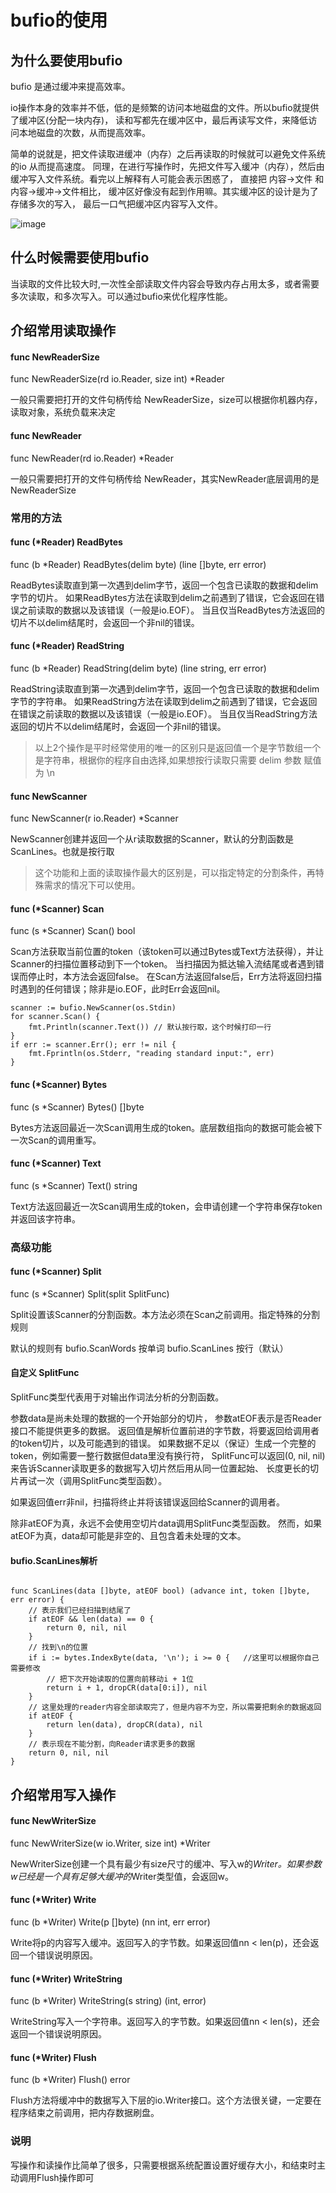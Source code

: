 # bufio的使用

## 为什么要使用bufio


bufio 是通过缓冲来提高效率。

io操作本身的效率并不低，低的是频繁的访问本地磁盘的文件。所以bufio就提供了缓冲区(分配一块内存)，
读和写都先在缓冲区中，最后再读写文件，来降低访问本地磁盘的次数，从而提高效率。

简单的说就是，把文件读取进缓冲（内存）之后再读取的时候就可以避免文件系统的io 从而提高速度。
同理，在进行写操作时，先把文件写入缓冲（内存），然后由缓冲写入文件系统。看完以上解释有人可能会表示困惑了，
直接把 内容->文件 和 内容->缓冲->文件相比， 缓冲区好像没有起到作用嘛。其实缓冲区的设计是为了存储多次的写入，
最后一口气把缓冲区内容写入文件。



![image](https://csdn.52wike.com/wike_blog/2022-01-14/d8910f3a-5b61-4de5-88b2-9cf79f7e9bc1.png)

## 什么时候需要使用bufio

当读取的文件比较大时,一次性全部读取文件内容会导致内存占用太多，或者需要多次读取，和多次写入。可以通过bufio来优化程序性能。


## 介绍常用读取操作

#### func NewReaderSize

func NewReaderSize(rd io.Reader, size int) *Reader

一般只需要把打开的文件句柄传给 NewReaderSize，size可以根据你机器内存，读取对象，系统负载来决定

#### func NewReader

func NewReader(rd io.Reader) *Reader

一般只需要把打开的文件句柄传给 NewReader，其实NewReader底层调用的是NewReaderSize

### 常用的方法

#### func (*Reader) ReadBytes

func (b *Reader) ReadBytes(delim byte) (line []byte, err error)


ReadBytes读取直到第一次遇到delim字节，返回一个包含已读取的数据和delim字节的切片。
如果ReadBytes方法在读取到delim之前遇到了错误，它会返回在错误之前读取的数据以及该错误（一般是io.EOF）。
当且仅当ReadBytes方法返回的切片不以delim结尾时，会返回一个非nil的错误。


#### func (*Reader) ReadString

func (b *Reader) ReadString(delim byte) (line string, err error)

ReadString读取直到第一次遇到delim字节，返回一个包含已读取的数据和delim字节的字符串。
如果ReadString方法在读取到delim之前遇到了错误，它会返回在错误之前读取的数据以及该错误（一般是io.EOF）。
当且仅当ReadString方法返回的切片不以delim结尾时，会返回一个非nil的错误。



>  以上2个操作是平时经常使用的唯一的区别只是返回值一个是字节数组一个是字符串，根据你的程序自由选择,如果想按行读取只需要 delim 参数 赋值为 \n


#### func NewScanner

func NewScanner(r io.Reader) *Scanner

NewScanner创建并返回一个从r读取数据的Scanner，默认的分割函数是ScanLines。也就是按行取

> 这个功能和上面的读取操作最大的区别是，可以指定特定的分割条件，再特殊需求的情况下可以使用。


#### func (*Scanner) Scan

func (s *Scanner) Scan() bool

Scan方法获取当前位置的token（该token可以通过Bytes或Text方法获得），并让Scanner的扫描位置移动到下一个token。
当扫描因为抵达输入流结尾或者遇到错误而停止时，本方法会返回false。
在Scan方法返回false后，Err方法将返回扫描时遇到的任何错误；除非是io.EOF，此时Err会返回nil。

```
scanner := bufio.NewScanner(os.Stdin)
for scanner.Scan() {
    fmt.Println(scanner.Text()) // 默认按行取，这个时候打印一行
}
if err := scanner.Err(); err != nil {
    fmt.Fprintln(os.Stderr, "reading standard input:", err)
}
```

#### func (*Scanner) Bytes

func (s *Scanner) Bytes() []byte

Bytes方法返回最近一次Scan调用生成的token。底层数组指向的数据可能会被下一次Scan的调用重写。

#### func (*Scanner) Text

func (s *Scanner) Text() string

Text方法返回最近一次Scan调用生成的token，会申请创建一个字符串保存token并返回该字符串。

### 高级功能

####  func (*Scanner) Split

func (s *Scanner) Split(split SplitFunc)

Split设置该Scanner的分割函数。本方法必须在Scan之前调用。指定特殊的分割规则

默认的规则有 bufio.ScanWords 按单词 bufio.ScanLines 按行（默认）

#### 自定义 SplitFunc

SplitFunc类型代表用于对输出作词法分析的分割函数。

参数data是尚未处理的数据的一个开始部分的切片，
参数atEOF表示是否Reader接口不能提供更多的数据。
返回值是解析位置前进的字节数，将要返回给调用者的token切片，以及可能遇到的错误。
如果数据不足以（保证）生成一个完整的token，例如需要一整行数据但data里没有换行符，
SplitFunc可以返回(0, nil, nil)来告诉Scanner读取更多的数据写入切片然后用从同一位置起始、
长度更长的切片再试一次（调用SplitFunc类型函数）。

如果返回值err非nil，扫描将终止并将该错误返回给Scanner的调用者。

除非atEOF为真，永远不会使用空切片data调用SplitFunc类型函数。
然而，如果atEOF为真，data却可能是非空的、且包含着未处理的文本。


#### bufio.ScanLines解析

```

func ScanLines(data []byte, atEOF bool) (advance int, token []byte, err error) {
    // 表示我们已经扫描到结尾了
    if atEOF && len(data) == 0 {
        return 0, nil, nil
    }
    // 找到\n的位置
    if i := bytes.IndexByte(data, '\n'); i >= 0 {   //这里可以根据你自己需要修改
        // 把下次开始读取的位置向前移动i + 1位
        return i + 1, dropCR(data[0:i]), nil
    }
    // 这里处理的reader内容全部读取完了，但是内容不为空，所以需要把剩余的数据返回
    if atEOF {
        return len(data), dropCR(data), nil
    }
    // 表示现在不能分割，向Reader请求更多的数据
    return 0, nil, nil
}
````
## 介绍常用写入操作


#### func NewWriterSize

func NewWriterSize(w io.Writer, size int) *Writer

NewWriterSize创建一个具有最少有size尺寸的缓冲、写入w的*Writer。如果参数w已经是一个具有足够大缓冲的*Writer类型值，会返回w。

#### func (*Writer) Write

func (b *Writer) Write(p []byte) (nn int, err error)

Write将p的内容写入缓冲。返回写入的字节数。如果返回值nn < len(p)，还会返回一个错误说明原因。

#### func (*Writer) WriteString

func (b *Writer) WriteString(s string) (int, error)

WriteString写入一个字符串。返回写入的字节数。如果返回值nn < len(s)，还会返回一个错误说明原因。

#### func (*Writer) Flush

func (b *Writer) Flush() error

Flush方法将缓冲中的数据写入下层的io.Writer接口。这个方法很关键，一定要在程序结束之前调用，把内存数据刷盘。

### 说明

写操作和读操作比简单了很多，只需要根据系统配置设置好缓存大小，和结束时主动调用Flush操作即可